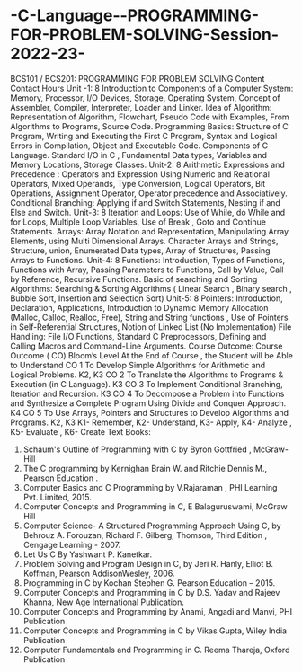# -C-Language--PROGRAMMING-FOR-PROBLEM-SOLVING-Session-2022-23-
BCS101 / BCS201: PROGRAMMING FOR PROBLEM SOLVING
Content
Contact
Hours
Unit -1: 8
Introduction to Components of a Computer System: Memory, Processor, I/O
Devices, Storage, Operating System, Concept of Assembler, Compiler, Interpreter,
Loader and Linker.
Idea of Algorithm: Representation of Algorithm, Flowchart, Pseudo Code with
Examples, From Algorithms to Programs, Source Code.
Programming Basics: Structure of C Program, Writing and Executing the First C
Program, Syntax and Logical Errors in Compilation, Object and Executable Code.
Components of C Language. Standard I/O in C , Fundamental Data types, Variables
and Memory Locations, Storage Classes.
Unit-2: 8
Arithmetic Expressions and Precedence : Operators and Expression Using
Numeric and Relational Operators, Mixed Operands, Type Conversion, Logical
Operators, Bit Operations, Assignment Operator, Operator precedence and
Associatively.
 Conditional Branching: Applying if and Switch Statements, Nesting if and Else
and Switch.
Unit-3: 8
Iteration and Loops: Use of While, do While and for Loops, Multiple Loop
Variables, Use of Break , Goto and Continue Statements.
Arrays: Array Notation and Representation, Manipulating Array Elements, using
Multi Dimensional Arrays. Character Arrays and Strings, Structure, union,
Enumerated Data types, Array of Structures, Passing Arrays to Functions.
Unit-4: 8
Functions: Introduction, Types of Functions, Functions with Array, Passing
Parameters to Functions, Call by Value, Call by Reference, Recursive Functions.
Basic of searching and Sorting Algorithms: Searching & Sorting Algorithms (
Linear Search , Binary search , Bubble Sort, Insertion and Selection Sort)
Unit-5: 8
Pointers: Introduction, Declaration, Applications, Introduction to Dynamic Memory
Allocation (Malloc, Calloc, Realloc, Free), String and String functions , Use of Pointers
in Self-Referential Structures, Notion of Linked List (No Implementation)
File Handling: File I/O Functions, Standard C Preprocessors, Defining and Calling
Macros and Command-Line Arguments.
Course Outcome:
Course Outcome ( CO) Bloom’s
Level
At the End of Course , the Student will be Able to Understand
CO 1 To Develop Simple Algorithms for Arithmetic and Logical Problems. K2, K3
CO 2 To Translate the Algorithms to Programs & Execution (in C Language). K3
CO 3 To Implement Conditional Branching, Iteration and Recursion. K3
CO 4 To Decompose a Problem into Functions and Synthesize a Complete Program
Using Divide and Conquer Approach. K4
CO 5 To Use Arrays, Pointers and Structures to Develop Algorithms and Programs. K2, K3
K1- Remember, K2- Understand, K3- Apply, K4- Analyze , K5- Evaluate , K6- Create
Text Books:
1. Schaum's Outline of Programming with C by Byron Gottfried , McGraw-Hill
2. The C programming by Kernighan Brain W. and Ritchie Dennis M., Pearson Education .
3. Computer Basics and C Programming by V.Rajaraman , PHI Learning Pvt. Limited, 2015.
4. Computer Concepts and Programming in C, E Balaguruswami, McGraw Hill
5. Computer Science- A Structured Programming Approach Using C, by Behrouz A. Forouzan,
Richard F. Gilberg, Thomson, Third Edition , Cengage Learning - 2007.
6. Let Us C By Yashwant P. Kanetkar.
7. Problem Solving and Program Design in C, by Jeri R. Hanly, Elliot B. Koffman, Pearson AddisonWesley, 2006.
8. Programming in C by Kochan Stephen G. Pearson Education – 2015.
9. Computer Concepts and Programming in C by D.S. Yadav and Rajeev Khanna, New Age
International Publication.
10. Computer Concepts and Programming by Anami, Angadi and Manvi, PHI Publication
11. Computer Concepts and Programming in C by Vikas Gupta, Wiley India Publication
12. Computer Fundamentals and Programming in C. Reema Thareja, Oxford Publication
